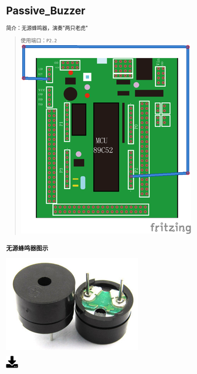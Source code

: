 # Passive_Buzzer
简介：无源蜂鸣器，演奏"两只老虎"
>使用端口：`P2.2`  
![wiring](51demo_3.png)

### 无源蜂鸣器图示
![buzzer](Buzzer.png)

[![下载](../download_logo.png)](https://github.com/daishitong/51demo/releases/download/download/03_Passive_Buzzer.zip)  